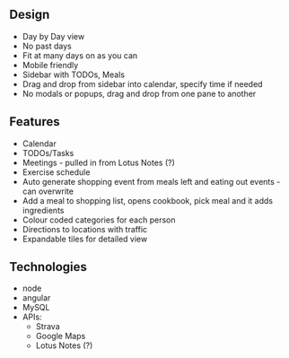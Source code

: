 ## Design

- Day by Day view
- No past days
- Fit at many days on as you can
- Mobile friendly
- Sidebar with TODOs, Meals
- Drag and drop from sidebar into calendar, specify time if needed
- No modals or popups, drag and drop from one pane to another

## Features

- Calendar
- TODOs/Tasks
- Meetings - pulled in from Lotus Notes (?)
- Exercise schedule
- Auto generate shopping event from meals left and eating out events - can overwrite
- Add a meal to shopping list, opens cookbook, pick meal and it adds ingredients
- Colour coded categories for each person
- Directions to locations with traffic
- Expandable tiles for detailed view

## Technologies

- node
- angular
- MySQL
- APIs:
    - Strava
    - Google Maps
    - Lotus Notes (?)
